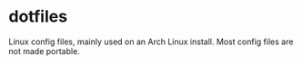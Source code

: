 dotfiles
========

Linux config files, mainly used on an Arch Linux install.
Most config files are not made portable.
